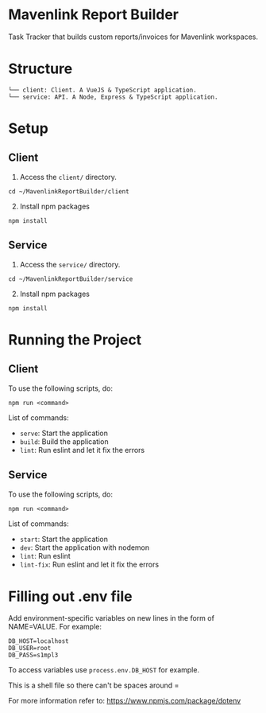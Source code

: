 # Mavenlink Report Builder

Task Tracker that builds custom reports/invoices for Mavenlink workspaces.

# Structure

```
└── client: Client. A VueJS & TypeScript application.
└── service: API. A Node, Express & TypeScript application.
```

# Setup

## Client

1. Access the `client/` directory.

```
cd ~/MavenlinkReportBuilder/client
```

2. Install npm packages

```
npm install
```

## Service

1. Access the `service/` directory.

```
cd ~/MavenlinkReportBuilder/service
```

2. Install npm packages

```
npm install
```

# Running the Project

## Client

To use the following scripts, do:

```
npm run <command>
```

List of commands:
- `serve`: Start the application
- `build`: Build the application
- `lint`: Run eslint and let it fix the errors

## Service

To use the following scripts, do:

```
npm run <command>
```

List of commands:
- `start`: Start the application
- `dev`: Start the application with nodemon
- `lint`: Run eslint
- `lint-fix`: Run eslint and let it fix the errors

# Filling out .env file

Add environment-specific variables on new lines in the form of NAME=VALUE. For example:
```
DB_HOST=localhost
DB_USER=root
DB_PASS=s1mpl3
```
To access variables use ```process.env.DB_HOST``` for example. 

This is a shell file so there can't be spaces around = 

For more information refer to: https://www.npmjs.com/package/dotenv
